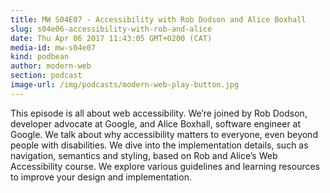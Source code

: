 ```yaml
---
title: MW S04E07 - Accessibility with Rob Dodson and Alice Boxhall
slug: s04e06-accessibility-with-rob-and-alice
date: Thu Apr 06 2017 11:43:05 GMT+0200 (CAT)
media-id: mw-s04e07
kind: podbean
author: modern-web
section: podcast
image-url: /img/podcasts/modern-web-play-button.jpg
---
```

This episode is all about web accessibility. We’re joined by Rob Dodson, developer advocate at Google, and Alice Boxhall, software engineer at Google. We talk about why accessibility matters to everyone, even beyond people with disabilities. We dive into the implementation details, such as navigation, semantics and styling, based on Rob and Alice’s Web Accessibility course. We explore various guidelines and learning resources to improve your design and implementation.